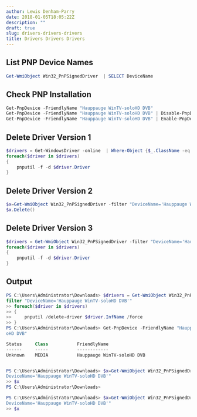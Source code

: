```yaml
---
author: Lewis Denham-Parry
date: 2018-01-05T18:05:22Z
description: ""
draft: true
slug: drivers-drivers-drivers
title: Drivers Drivers Drivers
---
```


## List PNP Device Names

```powershell
Get-WmiObject Win32_PnPSignedDriver  | SELECT DeviceName
```

## Check PNP Installation

```powershell
Get-PnpDevice -FriendlyName "Hauppauge WinTV-soloHD DVB"
Get-PnpDevice -FriendlyName "Hauppauge WinTV-soloHD DVB" | Disable-PnpDevice
Get-PnpDevice -FriendlyName "Hauppauge WinTV-soloHD DVB" | Enable-PnpDevice
```

## Delete Driver Version 1

```powershell
$drivers = Get-WindowsDriver -online  | Where-Object {$_.ClassName -eq “Media”}
foreach($driver in $drivers)
{
    pnputil -f -d $driver.Driver
}
```

## Delete Driver Version 2

```powershell
$x=Get-WmiObject Win32_PnPSignedDriver -filter "DeviceName='Hauppauge WinTV-soloHD DVB'"
$x.Delete()
```


## Delete Driver Version 3

```powershell
$drivers = Get-WmiObject Win32_PnPSignedDriver -filter "DeviceName='Hauppauge WinTV-soloHD DVB'"
foreach($driver in $drivers)
{
    pnputil -f -d $driver.Driver
}
```

## Output

```powershell
PS C:\Users\Administrator\Downloads> $drivers = Get-WmiObject Win32_PnPSignedDriver -
filter "DeviceName='Hauppauge WinTV-soloHD DVB'"
>> foreach($driver in $drivers)
>> {
>>     pnputil /delete-driver $driver.InfName /force
>> }
PS C:\Users\Administrator\Downloads> Get-PnpDevice -FriendlyName "Hauppauge WinTV-sol
oHD DVB"

Status     Class           FriendlyName
------     -----           ------------
Unknown    MEDIA           Hauppauge WinTV-soloHD DVB


PS C:\Users\Administrator\Downloads> $x=Get-WmiObject Win32_PnPSignedDriver -filter "
DeviceName='Hauppauge WinTV-soloHD DVB'"
>> $x
PS C:\Users\Administrator\Downloads>

PS C:\Users\Administrator\Downloads> $x=Get-WmiObject Win32_PnPSignedDriver -filter "
DeviceName='Hauppauge WinTV-soloHD DVB'"
>> $x
```